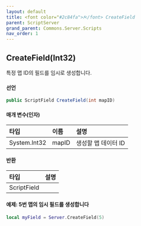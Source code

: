 ```yaml
---
layout: default
title: <font color="#2c84fa">𝑓</font> CreateField
parent: ScriptServer
grand_parent: Commons.Server.Scripts
nav_order: 1
---
```


<!-- 아래로 편집 -->

## CreateField(Int32)
특정 맵 ID의 필드를 임시로 생성합니다.

#### 선언
```cs
public ScriptField CreateField(int mapID)
```

#### 매개 변수(인자)

|타입|이름|설명|
|:-|:-|:-|
|System.Int32|mapID|생성할 맵 데이터 ID|

#### 반환

|타입|설명|
|:-|:-|
|ScriptField|

#### 예제: 5번 맵의 임시 필드를 생성합니다
```lua
local myField = Server.CreateField(5)
```
